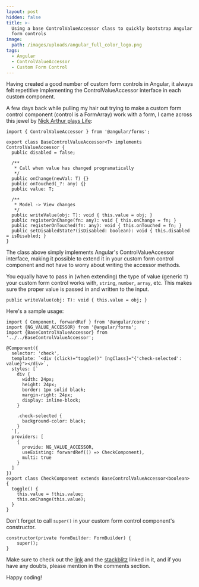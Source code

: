 ```yaml
---
layout: post
hidden: false
title: >-
  Using a base ControlValueAccessor class to quickly bootstrap Angular custom
  form controls
image:
  path: /images/uploads/angular_full_color_logo.png
tags:
  - Angular
  - ControlValueAccessor
  - Custom Form Control
---
```

Having created a good number of custom form controls in Angular, it always felt repetitive implementing the ControlValueAccessor interface in each custom component.

A few days back while pulling my hair out trying to make a custom form control component (control is a FormArray) work with a form, I came across this jewel by [Nick Arthur plays Life](https://medium.com/@narthur157/custom-angular-reactive-forms-what-i-wish-i-knew-v5-6-5b1c2f8e1974):

```
import { ControlValueAccessor } from '@angular/forms';

export class BaseControlValueAccessor<T> implements ControlValueAccessor {
  public disabled = false;

  /**
   * Call when value has changed programatically
   */
  public onChange(newVal: T) {}
  public onTouched(_?: any) {}
  public value: T;

  /**
   * Model -> View changes
   */
  public writeValue(obj: T): void { this.value = obj; }
  public registerOnChange(fn: any): void { this.onChange = fn; }
  public registerOnTouched(fn: any): void { this.onTouched = fn; }
  public setDisabledState?(isDisabled: boolean): void { this.disabled = isDisabled; }
}
```



The class above simply implements Angular's ControlValueAccessor interface, making it possible to extend it in your custom form control component and not have to worry about writing the accessor methods.

You equally have to pass in (when extending) the type of value (generic `T`) your custom form control works with, `string`, `number`, `array`, etc. This makes sure the proper value is passed in and written to the input.

```
public writeValue(obj: T): void { this.value = obj; }
```

Here's a sample usage:

```
import { Component, forwardRef } from '@angular/core';
import {NG_VALUE_ACCESSOR} from '@angular/forms';
import {BaseControlValueAccessor} from '../../BaseControlValueAccessor';

@Component({
  selector: 'check',
  template: `<div (click)="toggle()" [ngClass]="{'check-selected': value}"></div>`,
  styles: [`
    div {
      width: 24px;
      height: 24px;
      border: 1px solid black; 
      margin-right: 24px;
      display: inline-block;
    }

    .check-selected {
      background-color: black;
    }
  `],
  providers: [
    {
      provide: NG_VALUE_ACCESSOR,
      useExisting: forwardRef(() => CheckComponent),
      multi: true
    }
  ]
})
export class CheckComponent extends BaseControlValueAccessor<boolean> {
  toggle() {
    this.value = !this.value;
    this.onChange(this.value);
  }
}
```

Don't forget to call `super()` in your custom form control component's constructor.

```
constructor(private formBuilder: FormBuilder) {
    super();
}
```

Make sure to check out the [link](https://medium.com/@narthur157/custom-angular-reactive-forms-what-i-wish-i-knew-v5-6-5b1c2f8e1974) and the [stackblitz](https://stackblitz.com/edit/angular-custom-reactive-forms?embed=1&file=src/app/app.component.ts) linked in it, and if you have any doubts, please mention in the comments section.

Happy coding!

